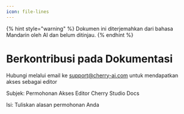 ```yaml
---
icon: file-lines
---
```


{% hint style="warning" %}
Dokumen ini diterjemahkan dari bahasa Mandarin oleh AI dan belum ditinjau.
{% endhint %}

# Berkontribusi pada Dokumentasi

Hubungi melalui email ke support@cherry-ai.com untuk mendapatkan akses sebagai editor

Subjek: Permohonan Akses Editor Cherry Studio Docs  

Isi: Tuliskan alasan permohonan Anda